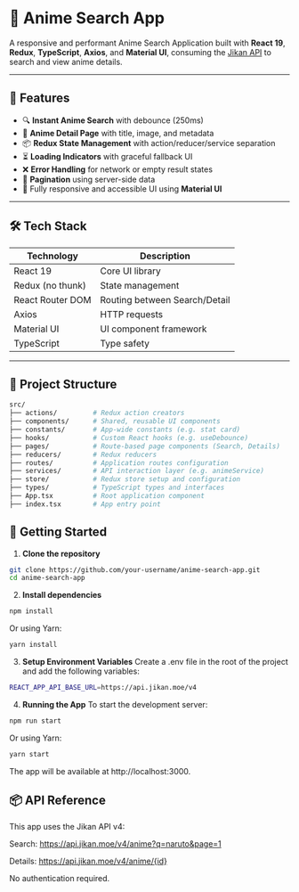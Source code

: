 # 🎌 Anime Search App

A responsive and performant Anime Search Application built with **React 19**, **Redux**, **TypeScript**, **Axios**, and **Material UI**, consuming the [Jikan API](https://docs.api.jikan.moe/) to search and view anime details.

---

## 🚀 Features

- 🔍 **Instant Anime Search** with debounce (250ms)
- 📄 **Anime Detail Page** with title, image, and metadata
- 📦 **Redux State Management** with action/reducer/service separation
- ⏳ **Loading Indicators** with graceful fallback UI
- ❌ **Error Handling** for network or empty result states
- 📄 **Pagination** using server-side data
- 📱 Fully responsive and accessible UI using **Material UI**

---

## 🛠️ Tech Stack

| Technology       | Description                        |
|------------------|------------------------------------|
| React 19         | Core UI library                    |
| Redux (no thunk) | State management                   |
| React Router DOM | Routing between Search/Detail      |
| Axios            | HTTP requests                      |
| Material UI      | UI component framework             |
| TypeScript       | Type safety                        |

---

## 📁 Project Structure

```bash
src/
├── actions/         # Redux action creators
├── components/      # Shared, reusable UI components
├── constants/       # App-wide constants (e.g. stat card)
├── hooks/           # Custom React hooks (e.g. useDebounce)
├── pages/           # Route-based page components (Search, Details)
├── reducers/        # Redux reducers
├── routes/          # Application routes configuration
├── services/        # API interaction layer (e.g. animeService)
├── store/           # Redux store setup and configuration
├── types/           # TypeScript types and interfaces
├── App.tsx          # Root application component
├── index.tsx        # App entry point
```

## 🧰 Getting Started

1. **Clone the repository**

```bash
git clone https://github.com/your-username/anime-search-app.git
cd anime-search-app
```

2. **Install dependencies**

```bash
npm install
```

Or using Yarn:

```bash
yarn install
```

3. **Setup Environment Variables**
Create a .env file in the root of the project and add the following variables:
```bash
REACT_APP_API_BASE_URL=https://api.jikan.moe/v4
```

4. **Running the App**
To start the development server:
```bash
npm run start
```

Or using Yarn:

```bash
yarn start
```

The app will be available at http://localhost:3000.


## 📦 API Reference
This app uses the Jikan API v4:

Search: https://api.jikan.moe/v4/anime?q=naruto&page=1

Details: https://api.jikan.moe/v4/anime/{id}

No authentication required.